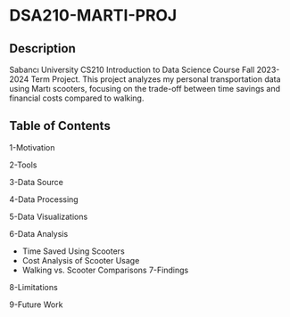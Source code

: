 # DSA210-MARTI-PROJ

## Description

Sabancı University CS210 Introduction to Data Science Course Fall 2023-2024 Term Project.
This project analyzes my personal transportation data using Martı scooters, focusing on the trade-off between time savings and financial costs compared to walking.

## Table of Contents
1-Motivation

2-Tools

3-Data Source

4-Data Processing

5-Data Visualizations

6-Data Analysis

  * Time Saved Using Scooters
  * Cost Analysis of Scooter Usage
  * Walking vs. Scooter Comparisons
7-Findings

8-Limitations

9-Future Work
